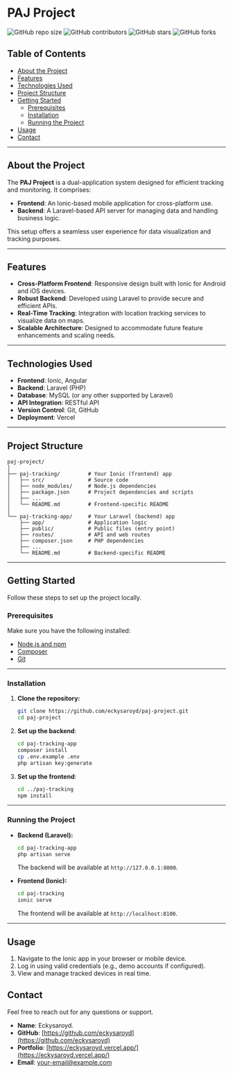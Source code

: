 # **PAJ Project**

![GitHub repo size](https://img.shields.io/github/repo-size/eckysaroyd/paj-project)
![GitHub contributors](https://img.shields.io/github/contributors/eckysaroyd/paj-project)
![GitHub stars](https://img.shields.io/github/stars/eckysaroyd/paj-project?style=social)
![GitHub forks](https://img.shields.io/github/forks/eckysaroyd/paj-project?style=social)

## **Table of Contents**

- [About the Project](#about-the-project)
- [Features](#features)
- [Technologies Used](#technologies-used)
- [Project Structure](#project-structure)
- [Getting Started](#getting-started)
  - [Prerequisites](#prerequisites)
  - [Installation](#installation)
  - [Running the Project](#running-the-project)
- [Usage](#usage)
- [Contact](#contact)

---

## **About the Project**

The **PAJ Project** is a dual-application system designed for efficient tracking and monitoring. It comprises:

- **Frontend**: An Ionic-based mobile application for cross-platform use.
- **Backend**: A Laravel-based API server for managing data and handling business logic.

This setup offers a seamless user experience for data visualization and tracking purposes.

---

## **Features**

- **Cross-Platform Frontend**: Responsive design built with Ionic for Android and iOS devices.
- **Robust Backend**: Developed using Laravel to provide secure and efficient APIs.
- **Real-Time Tracking**: Integration with location tracking services to visualize data on maps.
- **Scalable Architecture**: Designed to accommodate future feature enhancements and scaling needs.

---

## **Technologies Used**

- **Frontend**: Ionic, Angular
- **Backend**: Laravel (PHP)
- **Database**: MySQL (or any other supported by Laravel)
- **API Integration**: RESTful API
- **Version Control**: Git, GitHub
- **Deployment**: Vercel

---

## **Project Structure**

```
paj-project/
│
├── paj-tracking/         # Your Ionic (frontend) app
│   ├── src/              # Source code
│   ├── node_modules/     # Node.js dependencies
│   ├── package.json      # Project dependencies and scripts
│   ├── ...
│   └── README.md         # Frontend-specific README
│
└── paj-tracking-app/     # Your Laravel (backend) app
    ├── app/              # Application logic
    ├── public/           # Public files (entry point)
    ├── routes/           # API and web routes
    ├── composer.json     # PHP dependencies
    ├── ...
    └── README.md         # Backend-specific README
```

---

## **Getting Started**

Follow these steps to set up the project locally.

### **Prerequisites**

Make sure you have the following installed:

- [Node.js and npm](https://nodejs.org/)
- [Composer](https://getcomposer.org/)
- [Git](https://git-scm.com/)

---

### **Installation**

1. **Clone the repository:**
   ```bash
   git clone https://github.com/eckysaroyd/paj-project.git
   cd paj-project
   ```

2. **Set up the backend**:
   ```bash
   cd paj-tracking-app
   composer install
   cp .env.example .env
   php artisan key:generate
   ```

3. **Set up the frontend**:
   ```bash
   cd ../paj-tracking
   npm install
   ```

---

### **Running the Project**

- **Backend (Laravel):**
  ```bash
  cd paj-tracking-app
  php artisan serve
  ```
  The backend will be available at `http://127.0.0.1:8000`.

- **Frontend (Ionic):**
  ```bash
  cd paj-tracking
  ionic serve
  ```
  The frontend will be available at `http://localhost:8100`.

---

## **Usage**

1. Navigate to the Ionic app in your browser or mobile device.
2. Log in using valid credentials (e.g., demo accounts if configured).
3. View and manage tracked devices in real time.


## **Contact**

Feel free to reach out for any questions or support.

- **Name**: Eckysaroyd.
- **GitHub**: [https://github.com/eckysaroyd](https://github.com/eckysaroyd)
- **Portfolio**: [https://eckysaroyd.vercel.app/](https://eckysaroyd.vercel.app/)
- **Email**: [your-email@example.com](mailto:your-email@example.com)
